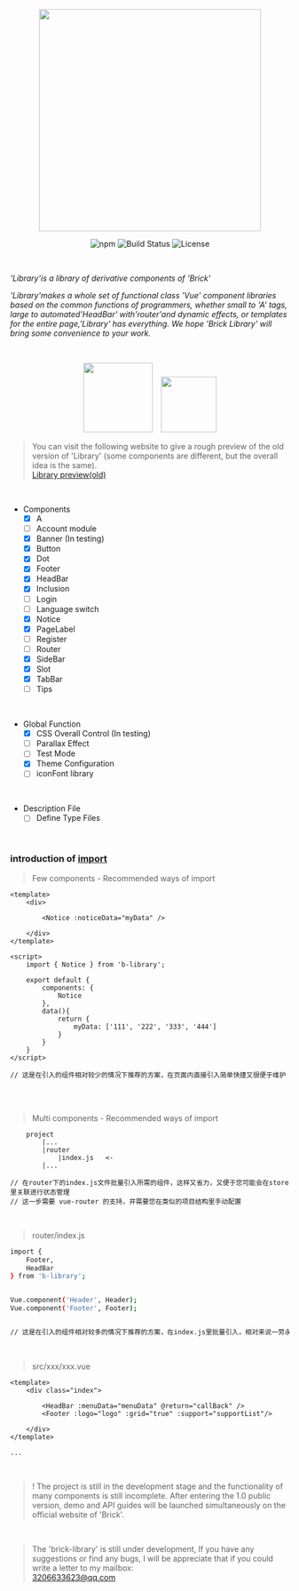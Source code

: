 
<br/>

<br/>


<p align="center">
    <img width="400" alt="" src="https://raw.githubusercontent.com/BobbleHatkjh/Vue_BuildingBlock/master/pic/100lllogo.png"/>
</p>



<p align="center">
    <img src="https://img.shields.io/npm/v/b-library.svg" alt="npm">
    <img src="https://img.shields.io/circleci/project/github/vuejs/vue/dev.svg" alt="Build Status">
    <img src="https://img.shields.io/npm/l/vue.svg" alt="License">
</p> 

<br/>
    
_'Library'is a library of derivative components of 'Brick'_<br/>

_'Library'makes a whole set of functional class 'Vue' component libraries based on the common functions of programmers, whether small to 'A' tags, large to automated'HeadBar' with'router'and dynamic effects, or templates for the entire page,'Library' has everything. We hope 'Brick Library' will bring some convenience to your work._

<br/>

<p align="center">
    <a href="https://github.com/BobbleHatkjh/VUE-Brick" target="_blank"><img width="125" alt="" src="https://raw.githubusercontent.com/BobbleHatkjh/Vue_BuildingBlock/master/pic/github.png"/></a> &nbsp;&nbsp;
    <a href="https://www.npmjs.com/package/b-library" target="_blank"><img width="100" alt="" src="https://raw.githubusercontent.com/BobbleHatkjh/Vue_BuildingBlock/master/pic/npm.png"/></a>
</p>

>You can visit the following website to give a rough preview of the old version of 'Library' (some components are different, but the overall idea is the same).<br/>
><a href="http://123.57.41.38:8080/game_center/#/" target="_blank">Library preview(old)</a>


<br/>

- Components
    - [x] A
    - [ ] Account module
    - [x] Banner (In testing)
    - [x] Button
    - [x] Dot
    - [x] Footer
    - [x] HeadBar      
    - [x] Inclusion
    - [ ] Login
    - [ ] Language switch
    - [x] Notice
    - [x] PageLabel 
    - [ ] Register
    - [ ] Router
    - [x] SideBar
    - [x] Slot
    - [x] TabBar
    - [ ] Tips   
  
<br/>
  
- Global Function
    - [x] CSS Overall Control (In testing)
    - [ ] Parallax Effect 
    - [ ] Test Mode 
    - [x] Theme Configuration
    - [ ] iconFont library

<br/>

- Description File
    - [ ] Define Type Files
    
<br/>



### introduction of [import](/import/)

>Few components - Recommended ways of import
```
<template>
    <div>
 
        <Notice :noticeData="myData" />
        
    </div>
</template>

<script>
    import { Notice } from 'b-library';
 
    export default {
        components: {
            Notice
        },
        data(){
            return {
                myData: ['111', '222', '333', '444']
            }
        }
    }
</script>

// 这是在引入的组件相对较少的情况下推荐的方案，在页面内直接引入简单快捷又很便于维护 
```

<br/>
<br/>


>Multi components - Recommended ways of import   
```
    project
        |...
        |router
            |index.js   <-
        |...

// 在router下的index.js文件批量引入所需的组件，这样又省力，又便于您可能会在store里关联进行状态管理   
// 这一步需要 vue-router 的支持，并需要您在类似的项目结构里手动配置     
```

<br/>


> router/index.js
```bash
import { 
    Footer, 
    HeadBar 
} from 'b-library';


Vue.component('Header', Header);
Vue.component('Footer', Footer);


// 这是在引入的组件相对较多的情况下推荐的方案，在index.js里批量引入，相对来说一劳永逸
```

<br/>

>src/xxx/xxx.vue 

```
<template>
    <div class="index">
 
        <HeadBar :menuData="menuData" @return="callBack" />
        <Footer :logo="logo" :grid="true" :support="supportList"/>
        
    </div>
</template>

...

```

<br/>

> ! The project is still in the development stage and the functionality of many components is still incomplete. After entering the 1.0 public version, demo and API guides will be launched simultaneously on the official website of 'Brick'.



<br/>

>The 'brick-library' is still under development, If you have any suggestions or find any bugs, I will be appreciate that if you could write a letter to my mailbox:<br/>
>3206633623@qq.com

<br/>

<br/>


<!--
Preview of the rest of the components:
![Img](https://raw.githubusercontent.com/BobbleHatkjh/Vue_BuildingBlock/master/pic/preview.png)
-->